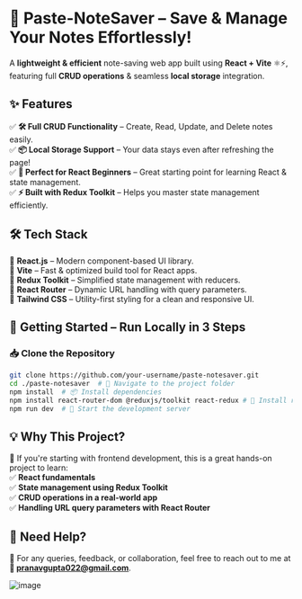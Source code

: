 # 📝 Paste-NoteSaver – Save & Manage Your Notes Effortlessly!  

A **lightweight & efficient** note-saving web app built using **React + Vite** ⚛️⚡, featuring full **CRUD operations** & seamless **local storage** integration.  

## ✨ Features  
✅ **🛠️ Full CRUD Functionality** – Create, Read, Update, and Delete notes easily.  
✅ **📦 Local Storage Support** – Your data stays even after refreshing the page!  
✅ **🚀 Perfect for React Beginners** – Great starting point for learning React & state management.  
✅ **⚡ Built with Redux Toolkit** – Helps you master state management efficiently.  

## 🛠️ Tech Stack  
🔹 **React.js** – Modern component-based UI library.  
🔹 **Vite** – Fast & optimized build tool for React apps.  
🔹 **Redux Toolkit** – Simplified state management with reducers.  
🔹 **React Router** – Dynamic URL handling with query parameters.  
🔹 **Tailwind CSS** – Utility-first styling for a clean and responsive UI.  

## 🚀 Getting Started – Run Locally in 3 Steps  
### 📥 Clone the Repository  
```sh
git clone https://github.com/your-username/paste-notesaver.git
cd ./paste-notesaver  # 📂 Navigate to the project folder
npm install  # 📦 Install dependencies
npm install react-router-dom @reduxjs/toolkit react-redux # 🔧 Install required libraries
npm run dev  # 🚀 Start the development server
```

## 💡 Why This Project?  
🚀 If you're starting with frontend development, this is a great hands-on project to learn:  
✅ **React fundamentals**  
✅ **State management using Redux Toolkit**  
✅ **CRUD operations in a real-world app**  
✅ **Handling URL query parameters with React Router**  

## 💬 Need Help?  
📩 For any queries, feedback, or collaboration, feel free to reach out to me at **📧 pranavgupta022@gmail.com**.  


![image](https://github.com/user-attachments/assets/0fdd4084-308c-43f5-9bd3-0aa91fefb0d7)

